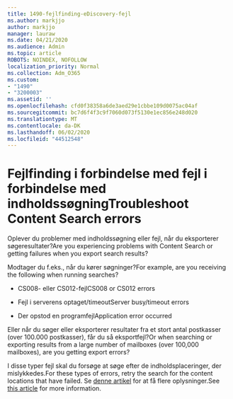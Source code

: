 ```yaml
---
title: 1490-fejlfinding-eDiscovery-fejl
ms.author: markjjo
author: markjjo
manager: lauraw
ms.date: 04/21/2020
ms.audience: Admin
ms.topic: article
ROBOTS: NOINDEX, NOFOLLOW
localization_priority: Normal
ms.collection: Adm_O365
ms.custom:
- "1490"
- "3200003"
ms.assetid: ''
ms.openlocfilehash: cfd0f38358a6de3aed29e1cbbe109d0075ac04af
ms.sourcegitcommit: bc7d6f4f3c9f7060d073f5130e1ec856e248d020
ms.translationtype: MT
ms.contentlocale: da-DK
ms.lasthandoff: 06/02/2020
ms.locfileid: "44512548"
---
```

# <a name="troubleshoot-content-search-errors"></a><span data-ttu-id="5beaf-102">Fejlfinding i forbindelse med fejl i forbindelse med indholdssøgning</span><span class="sxs-lookup"><span data-stu-id="5beaf-102">Troubleshoot Content Search errors</span></span>

<span data-ttu-id="5beaf-103">Oplever du problemer med indholdssøgning eller fejl, når du eksporterer søgeresultater?</span><span class="sxs-lookup"><span data-stu-id="5beaf-103">Are you experiencing problems with Content Search or getting failures when you export search results?</span></span>

<span data-ttu-id="5beaf-104">Modtager du f.eks., når du kører søgninger?</span><span class="sxs-lookup"><span data-stu-id="5beaf-104">For example, are you receiving the following when running searches?</span></span>

- <span data-ttu-id="5beaf-105">CS008- eller CS012-fejl</span><span class="sxs-lookup"><span data-stu-id="5beaf-105">CS008 or CS012 errors</span></span>

- <span data-ttu-id="5beaf-106">Fejl i serverens optaget/timeout</span><span class="sxs-lookup"><span data-stu-id="5beaf-106">Server busy/timeout errors</span></span>

- <span data-ttu-id="5beaf-107">Der opstod en programfejl</span><span class="sxs-lookup"><span data-stu-id="5beaf-107">Application error occurred</span></span>

<span data-ttu-id="5beaf-108">Eller når du søger eller eksporterer resultater fra et stort antal postkasser (over 100.000 postkasser), får du så eksportfejl?</span><span class="sxs-lookup"><span data-stu-id="5beaf-108">Or when searching or exporting results from a large number of mailboxes (over 100,000 mailboxes), are you getting export errors?</span></span>

<span data-ttu-id="5beaf-109">I disse typer fejl skal du forsøge at søge efter de indholdsplaceringer, der mislykkedes.</span><span class="sxs-lookup"><span data-stu-id="5beaf-109">For these types of errors, retry the search for the content locations that have failed.</span></span> <span data-ttu-id="5beaf-110">Se [denne artikel](https://docs.microsoft.com/microsoft-365/compliance/retry-failed-content-search) for at få flere oplysninger.</span><span class="sxs-lookup"><span data-stu-id="5beaf-110">See  [this article](https://docs.microsoft.com/microsoft-365/compliance/retry-failed-content-search) for more information.</span></span>
